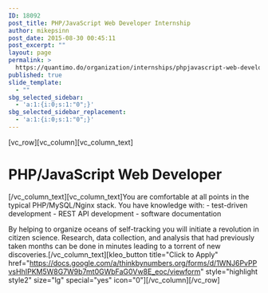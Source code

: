 ```yaml
---
ID: 18092
post_title: PHP/JavaScript Web Developer Internship
author: mikepsinn
post_date: 2015-08-30 00:45:11
post_excerpt: ""
layout: page
permalink: >
  https://quantimo.do/organization/internships/phpjavascript-web-developer-internship/
published: true
slide_template:
  - ""
sbg_selected_sidebar:
  - 'a:1:{i:0;s:1:"0";}'
sbg_selected_sidebar_replacement:
  - 'a:1:{i:0;s:1:"0";}'
---
```

[vc_row][vc_column][vc_column_text]
<h1>PHP/JavaScript Web Developer</h1>
[/vc_column_text][vc_column_text]You are comfortable at all points in the typical PHP/MySQL/Nginx stack. You have knowledge with:
- test-driven development
- REST API development
- software documentation

By helping to organize oceans of self-tracking you will initiate a revolution in citizen science. Research, data collection, and analysis that had previously taken months can be done in minutes leading to a torrent of new discoveries.[/vc_column_text][kleo_button title="Click to Apply" href="https://docs.google.com/a/thinkbynumbers.org/forms/d/1WNJ6PvPPvsHhIPKM5W8G7W9b7mt0GWbFaG0Vw8E_eoc/viewform" style="highlight style2" size="lg" special="yes" icon="0"][/vc_column][/vc_row]